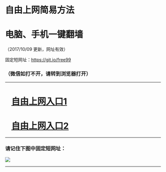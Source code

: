 ﻿# 自由上网简易方法

# 电脑、手机一键翻墙

（2017/10/09 更新，网址有效）

固定短网址：https://git.io/free99

### （微信如打不开，请转到浏览器打开）


***





# &nbsp;&nbsp; <a href="http://ft490614736.fwq-tz-1001.info/fwqtz01.html?t=100900120165 " target="_blank">自由上网入口1</a>
# &nbsp;&nbsp; <a href="http://ft296318433.fwq-tz-1002.info/fwqtz02.html?t=100900122482 " target="_blank">自由上网入口2</a>
***

### 请记住下图中固定短网址：

<img src="https://s3-us-west-2.amazonaws.com/fwq-1001/yjfq-20170905okok.png" /> 


***

